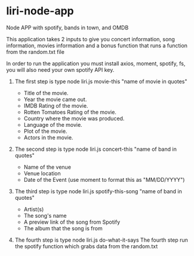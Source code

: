 # liri-node-app
Node APP with spotify, bands in town, and OMDB


This application takes 2 inputs to give you concert information, song information, movies information and a bonus function that runs a function from the random.txt file

In order to run the application you must install axios, moment, spotify, fs, you will also need your own spotify API key.

1. The first step is type node liri.js movie-this "name of movie in quotes"

    * Title of the movie.
    * Year the movie came out.
    * IMDB Rating of the movie.
    * Rotten Tomatoes Rating of the movie.
    * Country where the movie was produced.
    * Language of the movie.
    * Plot of the movie.
    * Actors in the movie.

2. The second step is type node liri.js concert-this "name of band in quotes"

    * Name of the venue
    * Venue location
    * Date of the Event (use moment to format this as "MM/DD/YYYY")

3. The third step is type node liri.js spotify-this-song "name of band in quotes"

    * Artist(s)
    * The song's name
    * A preview link of the song from Spotify
    * The album that the song is from

4. The fourth step is type node liri.js do-what-it-says 
The fourth step run the spotify function which grabs data from the random.txt